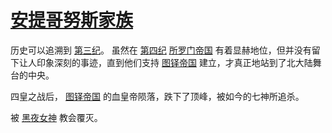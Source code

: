 # [安提哥努斯家族](../家族/安提哥努斯家族.md)

历史可以追溯到 [第三纪](../纪元/第三纪.md)。 
虽然在 [第四纪](../纪元/第四纪.md) [所罗门帝国](../历史国家/所罗门帝国.md) 有着显赫地位，但并没有留下让人印象深刻的事迹，直到他们支持 [图铎帝国](../历史国家/图铎帝国.md) 建立，才真正地站到了北大陆舞台的中央。

四皇之战后， [图铎帝国](../历史国家/图铎帝国.md) 的血皇帝陨落，跌下了顶峰，被如今的七神所追杀。

被 [黑夜女神](../神明/黑夜女神.md) 教会覆灭。
